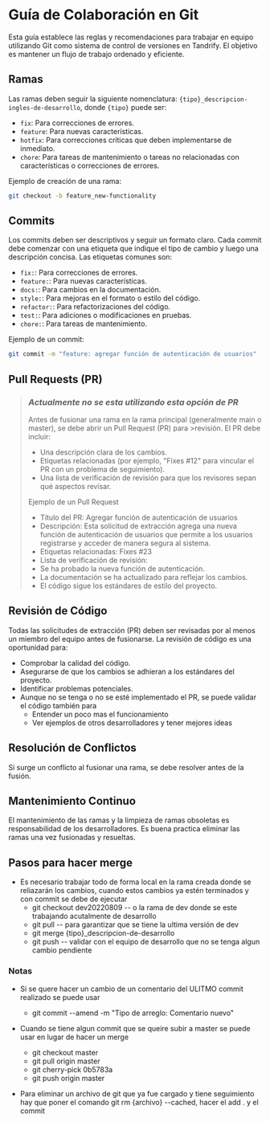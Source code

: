 # Guía de Colaboración en Git

Esta guía establece las reglas y recomendaciones para trabajar en equipo utilizando Git como sistema de control de versiones en Tandrify. El objetivo es mantener un flujo de trabajo ordenado y eficiente.

## Ramas

Las ramas deben seguir la siguiente nomenclatura: `{tipo}_descripcion-ingles-de-desarrollo`, donde `{tipo}` puede ser:

- `fix`: Para correcciones de errores.
- `feature`: Para nuevas características.
- `hotfix`: Para correcciones críticas que deben implementarse de inmediato.
- `chore`: Para tareas de mantenimiento o tareas no relacionadas con características o correcciones de errores.

Ejemplo de creación de una rama:
```bash
git checkout -b feature_new-functionality
```

## Commits

Los commits deben ser descriptivos y seguir un formato claro. Cada commit debe comenzar con una etiqueta que indique el tipo de cambio y luego una descripción concisa. Las etiquetas comunes son:

- `fix:`: Para correcciones de errores.
- `feature:`: Para nuevas características.
- `docs:`: Para cambios en la documentación.
- `style:`: Para mejoras en el formato o estilo del código.
- `refactor:`: Para refactorizaciones del código.
- `test:`: Para adiciones o modificaciones en pruebas.
- `chore:`: Para tareas de mantenimiento.

Ejemplo de un commit:
```bash
git commit -m "feature: agregar función de autenticación de usuarios"
```
## Pull Requests (PR) 
>### *Actualmente no se esta utilizando esta opción de PR*
>
>Antes de fusionar una rama en la rama principal (generalmente main o master), se debe abrir un Pull Request (PR) para >revisión. El PR debe incluir:
>
>- Una descripción clara de los cambios.
>- Etiquetas relacionadas (por ejemplo, "Fixes #12" para vincular el PR con un problema de seguimiento).
>- Una lista de verificación de revisión para que los revisores sepan qué aspectos revisar.
>
>Ejemplo de un Pull Request
>- Título del PR: Agregar función de autenticación de usuarios
>- Descripción: Esta solicitud de extracción agrega una nueva función de autenticación de usuarios que permite a los usuarios registrarse y acceder de manera segura al sistema.
>- Etiquetas relacionadas: Fixes #23
>- Lista de verificación de revisión:
>  - Se ha probado la nueva función de autenticación.
>  - La documentación se ha actualizado para reflejar los cambios.
>  - El código sigue los estándares de estilo del proyecto.

## Revisión de Código

Todas las solicitudes de extracción (PR) deben ser revisadas por al menos un miembro del equipo antes de fusionarse. La revisión de código es una oportunidad para:

- Comprobar la calidad del código.
- Asegurarse de que los cambios se adhieran a los estándares del proyecto.
- Identificar problemas potenciales.
- Aunque no se tenga o no se esté implementado el PR, se puede validar el código también para
  - Entender un poco mas el funcionamiento
  - Ver ejemplos de otros desarrolladores y tener mejores ideas


## Resolución de Conflictos
Si surge un conflicto al fusionar una rama, se debe resolver antes de la fusión. 

## Mantenimiento Continuo
El mantenimiento de las ramas y la limpieza de ramas obsoletas es responsabilidad de los desarrolladores. Es buena practica eliminar las ramas una vez fusionadas y resueltas.

## Pasos para hacer merge
- Es necesario trabajar todo de forma local en la rama creada donde se reliazarán los cambios, cuando estos cambios ya estén terminados y con commit se debe de ejecutar 
  - git checkout dev20220809 -- o la rama de dev donde se este trabajando acutalmente de desarrollo
  - git pull -- para garantizar que se tiene la ultima versión de dev
  - git merge {tipo}_descripcion-de-desarrollo
  - git push -- validar con el equipo de desarrollo que no se tenga algun cambio pendiente

### Notas
- Si se quere hacer un cambio de un comentario del ULITMO commit realizado se puede usar
  - git commit --amend -m "Tipo de arreglo: Comentario nuevo"

- Cuando se tiene algun commit que se queire subir a master se puede usar en lugar de hacer un merge
  - git checkout master
  - git pull origin master
  - git cherry-pick 0b5783a
  - git push origin master

- Para eliminar un archivo de git que ya fue cargado y tiene seguimiento hay que poner el comando git rm {archivo} --cached, hacer el add . y el commit